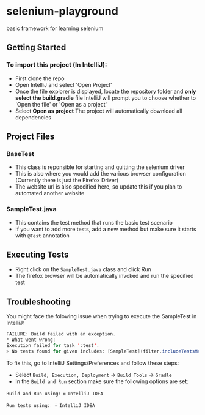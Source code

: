 # selenium-playground
basic framework for learning selenium 

## Getting Started

### To import this project (In IntelliJ):
- First clone the repo
- Open IntelliJ and select 'Open Project'
- Once the file explorer is displayed, locate the repository folder and **only select the build.gradle** file 
  IntelliJ will prompt you to choose whether to 'Open the file' or  'Open as a project'
- Select **Open as project**
  The project will automatically download all dependencies
  
## Project Files

### BaseTest
* This class is reponsible for starting and quitting the selenium driver
* This is also where you would add the various browser configuration (Currently there is just the Firefox Driver)
* The website url is also specified here, so update this if you plan to automated another website

### SampleTest.java
* This contains the test method that runs the basic test scenario
* If you want to add more tests, add a new method but make sure it starts with ```@Test``` annotation 

## Executing Tests
* Right click on the ```SampleTest.java``` class and click Run
* The firefox browser will be automatically invoked and run the specified test


## Troubleshooting
You might face the folowing issue when trying to execute the SampleTest in IntelliJ:

```java
FAILURE: Build failed with an exception.
* What went wrong:
Execution failed for task ':test'.
> No tests found for given includes: [SampleTest](filter.includeTestsMatching)
```

To fix this, go to IntelliJ Settings/Preferences and follow these steps:
* Select  ```Build, Execution, Deployment``` -> ```Build Tools``` -> ```Gradle```
* In the ```Build and Run``` section make sure the following options are set:

 ```Build and Run using:``` = ```IntelliJ IDEA```
 
 ```Run tests using: ``` = ```IntelliJ IDEA```

